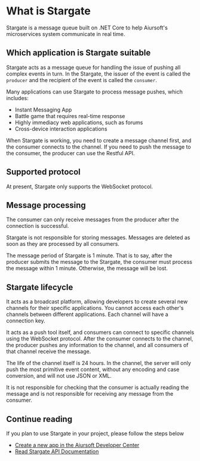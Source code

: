 # What is Stargate

Stargate is a message queue built on .NET Core to help Aiursoft's microservices system communicate in real time.

## Which application is Stargate suitable

Stargate acts as a message queue for handling the issue of pushing all complex events in turn. In the Stargate, the issuer of the event is called the `producer` and the recipient of the event is called the `consumer`.

Many applications can use Stargate to process message pushes, which includes:

* Instant Messaging App
* Battle game that requires real-time response
* Highly immediacy web applications, such as forums
* Cross-device interaction applications

When Stargate is working, you need to create a message channel first, and the consumer connects to the channel. If you need to push the message to the consumer, the producer can use the Restful API.

## Supported protocol

At present, Stargate only supports the WebSocket protocol.

## Message processing

The consumer can only receive messages from the producer after the connection is successful.

Stargate is not responsible for storing messages. Messages are deleted as soon as they are processed by all consumers.

The message period of Stargate is 1 minute. That is to say, after the producer submits the message to the Stargate, the consumer must process the message within 1 minute. Otherwise, the message will be lost.

## Stargate lifecycle

It acts as a broadcast platform, allowing developers to create several new channels for their specific applications. You cannot access each other's channels between different applications. Each channel will have a connection key.

It acts as a push tool itself, and consumers can connect to specific channels using the WebSocket protocol. After the consumer connects to the channel, the producer pushes any information to the channel, and all consumers of that channel receive the message.

The life of the channel itself is 24 hours. In the channel, the server will only push the most primitive event content, without any encoding and case conversion, and will not use JSON or XML.

It is not responsible for checking that the consumer is actually reading the message and is not responsible for receiving any message from the consumer.

## Continue reading

If you plan to use Stargate in your project, please follow the steps below

* [Create a new app in the Aiursoft Developer Center](https://developer.aiursoft.com/Apps)
* [Read Stargate API Documentation](./Channel.md)
